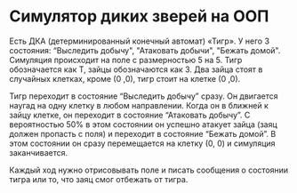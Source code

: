# Симулятор диких зверей на ООП

Есть ДКА (детерминированный конечный автомат) «Тигр». У него 3 состояния: “Выследить добычу", "Атаковать добычи", "Бежать домой". Симуляция происходит на поле с размерностью 5 на 5. Тигр обозначается как Т, зайцы обозначаются как З. Два зайца стоят в случайных клетках, кроме (0 ,0), тигр стоит на клетке (0 ,0).

Тигр переходит в состояние “Выследить добычу” сразу. Он двигается наугад на одну клетку в любом направлении. Когда он в ближней к зайцу клетке, он переходит в состояние “Атаковать добычу”. С вероятностью 50% в этом состоянии он успешно атакует зайца (заяц должен пропасть с поля) и переходит в состояние “Бежать домой”. В этом состоянии он сразу перемещается на клетку (0, 0) и симуляция заканчивается.

Каждый ход нужно отрисовывать поле и писать сообщения о состоянии тигра или то, что заяц смог отбежать от тигра.
